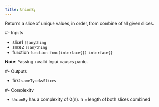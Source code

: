 ```yaml
---
Title: UnionBy
---
```


Returns a slice of unique values, in order, from combine of all given slices.

#- Inputs
- slice1 `[]anything`
- slice2 `[]anything`
- function `function func(interface{}) interface{}`

**Note**: Passing invalid input causes panic.

#- Outputs
- first `sameTypeAsSlices`

#- Complexity
- `UnionBy` has a complexity of O(n).
n = length of both slices combined